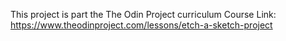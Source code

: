 This project is part the The Odin Project curriculum 
Course Link: https://www.theodinproject.com/lessons/etch-a-sketch-project